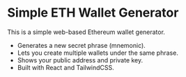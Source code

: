 # Simple ETH Wallet Generator

This is a simple web-based Ethereum wallet generator.

- Generates a new secret phrase (mnemonic).
- Lets you create multiple wallets under the same phrase.
- Shows your public address and private key.
- Built with React and TailwindCSS.


